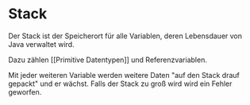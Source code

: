 # Stack

Der Stack ist der Speicherort für alle Variablen, deren Lebensdauer von Java verwaltet wird.

Dazu zählen [[Primitive Datentypen]] und Referenzvariablen. 

Mit jeder weiteren Variable werden weitere Daten "auf den Stack drauf gepackt" und er wächst. Falls der Stack zu groß wird wird ein Fehler geworfen. 